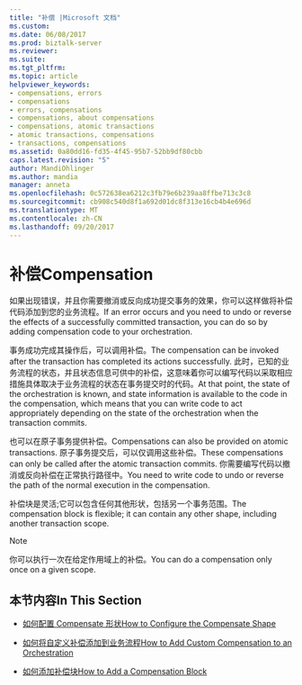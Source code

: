 ```yaml
---
title: "补偿 |Microsoft 文档"
ms.custom: 
ms.date: 06/08/2017
ms.prod: biztalk-server
ms.reviewer: 
ms.suite: 
ms.tgt_pltfrm: 
ms.topic: article
helpviewer_keywords:
- compensations, errors
- compensations
- errors, compensations
- compensations, about compensations
- compensations, atomic transactions
- atomic transactions, compensations
- transactions, compensations
ms.assetid: 0a80dd16-fd35-4f45-95b7-52bb9df80cbb
caps.latest.revision: "5"
author: MandiOhlinger
ms.author: mandia
manager: anneta
ms.openlocfilehash: 0c572638ea6212c3fb79e6b239aa8ffbe713c3c8
ms.sourcegitcommit: cb908c540d8f1a692d01dc8f313e16cb4b4e696d
ms.translationtype: MT
ms.contentlocale: zh-CN
ms.lasthandoff: 09/20/2017
---
```

# <a name="compensation"></a><span data-ttu-id="06739-102">补偿</span><span class="sxs-lookup"><span data-stu-id="06739-102">Compensation</span></span>
<span data-ttu-id="06739-103">如果出现错误，并且你需要撤消或反向成功提交事务的效果，你可以这样做将补偿代码添加到您的业务流程。</span><span class="sxs-lookup"><span data-stu-id="06739-103">If an error occurs and you need to undo or reverse the effects of a successfully committed transaction, you can do so by adding compensation code to your orchestration.</span></span>  
  
 <span data-ttu-id="06739-104">事务成功完成其操作后，可以调用补偿。</span><span class="sxs-lookup"><span data-stu-id="06739-104">The compensation can be invoked after the transaction has completed its actions successfully.</span></span> <span data-ttu-id="06739-105">此时，已知的业务流程的状态，并且状态信息可供中的补偿，这意味着你可以编写代码以采取相应措施具体取决于业务流程的状态在事务提交时的代码。</span><span class="sxs-lookup"><span data-stu-id="06739-105">At that point, the state of the orchestration is known, and state information is available to the code in the compensation, which means that you can write code to act appropriately depending on the state of the orchestration when the transaction commits.</span></span>  
  
 <span data-ttu-id="06739-106">也可以在原子事务提供补偿。</span><span class="sxs-lookup"><span data-stu-id="06739-106">Compensations can also be provided on atomic transactions.</span></span> <span data-ttu-id="06739-107">原子事务提交后，可以仅调用这些补偿。</span><span class="sxs-lookup"><span data-stu-id="06739-107">These compensations can only be called after the atomic transaction commits.</span></span> <span data-ttu-id="06739-108">你需要编写代码以撤消或反向补偿在正常执行路径中。</span><span class="sxs-lookup"><span data-stu-id="06739-108">You need to write code to undo or reverse the path of the normal execution in the compensation.</span></span>  
  
 <span data-ttu-id="06739-109">补偿块是灵活;它可以包含任何其他形状，包括另一个事务范围。</span><span class="sxs-lookup"><span data-stu-id="06739-109">The compensation block is flexible; it can contain any other shape, including another transaction scope.</span></span>  
  
> [!NOTE]
>  <span data-ttu-id="06739-110">你可以执行一次在给定作用域上的补偿。</span><span class="sxs-lookup"><span data-stu-id="06739-110">You can do a compensation only once on a given scope.</span></span>  
  
## <a name="in-this-section"></a><span data-ttu-id="06739-111">本节内容</span><span class="sxs-lookup"><span data-stu-id="06739-111">In This Section</span></span>  
  
-   [<span data-ttu-id="06739-112">如何配置 Compensate 形状</span><span class="sxs-lookup"><span data-stu-id="06739-112">How to Configure the Compensate Shape</span></span>](../core/how-to-configure-the-compensate-shape.md)  
  
-   [<span data-ttu-id="06739-113">如何将自定义补偿添加到业务流程</span><span class="sxs-lookup"><span data-stu-id="06739-113">How to Add Custom Compensation to an Orchestration</span></span>](../core/how-to-add-custom-compensation-to-an-orchestration.md)  
  
-   [<span data-ttu-id="06739-114">如何添加补偿块</span><span class="sxs-lookup"><span data-stu-id="06739-114">How to Add a Compensation Block</span></span>](../core/how-to-add-a-compensation-block.md)